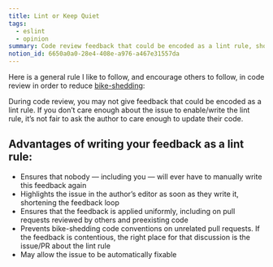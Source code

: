 ```yaml
---
title: Lint or Keep Quiet
tags:
  - eslint
  - opinion
summary: Code review feedback that could be encoded as a lint rule, should be
notion_id: 6650a0a0-28e4-408e-a976-a467e31557da
---
```

Here is a general rule I like to follow, and encourage others to follow, in code review in order to reduce [bike-shedding](https://thedecisionlab.com/biases/bikeshedding):

During code review, you may not give feedback that could be encoded as a lint rule. If you don’t care enough about the issue to enable/write the lint rule, it’s not fair to ask the author to care enough to update their code.

## Advantages of writing your feedback as a lint rule:

- Ensures that nobody — including you — will ever have to manually write this feedback again
- Highlights the issue in the author’s editor as soon as they write it, shortening the feedback loop
- Ensures that the feedback is applied uniformly, including on pull requests reviewed by others and preexisting code
- Prevents bike-shedding code conventions on unrelated pull requests. If the feedback is contentious, the right place for that discussion is the issue/PR about the lint rule
- May allow the issue to be automatically fixable
